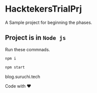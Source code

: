# HacktekersTrialPrj
A Sample project for beginning the phases.

## Project is in ```Node js```
Run these commnads.
```bash
npm i
```

```bash
npm start
```
blog.suruchi.tech

Code with ❤
